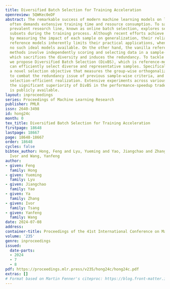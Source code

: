 ```yaml
---
title: Diversified Batch Selection for Training Acceleration
openreview: 5QWKec0eDF
abstract: The remarkable success of modern machine learning models on large datasets
  often demands extensive training time and resource consumption. To save cost, a
  prevalent research line, known as online batch selection, explores selecting informative
  subsets during the training process. Although recent efforts achieve advancements
  by measuring the impact of each sample on generalization, their reliance on additional
  reference models inherently limits their practical applications, when there are
  no such ideal models available. On the other hand, the vanilla reference-model-free
  methods involve independently scoring and selecting data in a sample-wise manner,
  which sacrifices the diversity and induces the redundancy. To tackle this dilemma,
  we propose Diversified Batch Selection (DivBS), which is reference-model-free and
  can efficiently select diverse and representative samples. Specifically, we define
  a novel selection objective that measures the group-wise orthogonalized representativeness
  to combat the redundancy issue of previous sample-wise criteria, and provide a principled
  selection-efficient realization. Extensive experiments across various tasks demonstrate
  the significant superiority of DivBS in the performance-speedup trade-off. The code
  is publicly available.
layout: inproceedings
series: Proceedings of Machine Learning Research
publisher: PMLR
issn: 2640-3498
id: hong24c
month: 0
tex_title: Diversified Batch Selection for Training Acceleration
firstpage: 18648
lastpage: 18667
page: 18648-18667
order: 18648
cycles: false
bibtex_author: Hong, Feng and Lyu, Yueming and Yao, Jiangchao and Zhang, Ya and Tsang,
  Ivor and Wang, Yanfeng
author:
- given: Feng
  family: Hong
- given: Yueming
  family: Lyu
- given: Jiangchao
  family: Yao
- given: Ya
  family: Zhang
- given: Ivor
  family: Tsang
- given: Yanfeng
  family: Wang
date: 2024-07-08
address:
container-title: Proceedings of the 41st International Conference on Machine Learning
volume: '235'
genre: inproceedings
issued:
  date-parts:
  - 2024
  - 7
  - 8
pdf: https://proceedings.mlr.press/v235/hong24c/hong24c.pdf
extras: []
# Format based on Martin Fenner's citeproc: https://blog.front-matter.io/posts/citeproc-yaml-for-bibliographies/
---
```

